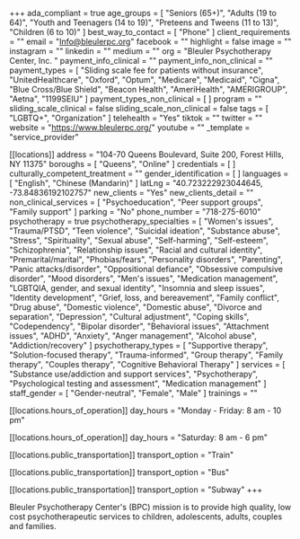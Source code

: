 +++
ada_compliant = true
age_groups = [
  "Seniors (65+)",
  "Adults (19 to 64)",
  "Youth and Teenagers (14 to 19)",
  "Preteens and Tweens (11 to 13)",
  "Children (6 to 10)"
]
best_way_to_contact = [ "Phone" ]
client_requirements = ""
email = "Info@bleulerpc.org"
facebook = ""
highlight = false
image = ""
instagram = ""
linkedin = ""
medium = ""
org = "Bleuler Psychotherapy Center, Inc. "
payment_info_clinical = ""
payment_info_non_clinical = ""
payment_types = [
  "Sliding scale fee for patients without insurance",
  "UnitedHealthcare",
  "Oxford",
  "Optum",
  "Medicare",
  "Medicaid",
  "Cigna",
  "Blue Cross/Blue Shield",
  "Beacon Health",
  "AmeriHealth",
  "AMERIGROUP",
  "Aetna",
  "1199SEIU"
]
payment_types_non_clinical = [ ]
program = ""
sliding_scale_clinical = false
sliding_scale_non_clinical = false
tags = [ "LGBTQ+", "Organization" ]
telehealth = "Yes"
tiktok = ""
twitter = ""
website = "https://www.bleulerpc.org/"
youtube = ""
_template = "service_provider"

[[locations]]
address = "104-70 Queens Boulevard, Suite 200, Forest Hills, NY 11375"
boroughs = [ "Queens", "Online" ]
credentials = [ ]
culturally_competent_treatment = ""
gender_identification = [ ]
languages = [ "English", "Chinese (Mandarin)" ]
latLng = "40.723222923044645, -73.84836192102757"
new_clients = "Yes"
new_clients_detail = ""
non_clinical_services = [ "Psychoeducation", "Peer support groups", "Family support" ]
parking = "No"
phone_number = "718-275-6010"
psychotherapy = true
psychotherapy_specialties = [
  "Women's issues",
  "Trauma/PTSD",
  "Teen violence",
  "Suicidal ideation",
  "Substance abuse",
  "Stress",
  "Spirituality",
  "Sexual abuse",
  "Self-harming",
  "Self-esteem",
  "Schizophrenia",
  "Relationship issues",
  "Racial and cultural identity",
  "Premarital/marital",
  "Phobias/fears",
  "Personality disorders",
  "Parenting",
  "Panic attacks/disorder",
  "Oppositional defiance",
  "Obsessive compulsive disorder",
  "Mood disorders",
  "Men's issues",
  "Medication management",
  "LGBTQIA, gender, and sexual identity",
  "Insomnia and sleep issues",
  "Identity development",
  "Grief, loss, and bereavement",
  "Family conflict",
  "Drug abuse",
  "Domestic violence",
  "Domestic abuse",
  "Divorce and separation",
  "Depression",
  "Cultural adjustment",
  "Coping skills",
  "Codependency",
  "Bipolar disorder",
  "Behavioral issues",
  "Attachment issues",
  "ADHD",
  "Anxiety",
  "Anger management",
  "Alcohol abuse",
  "Addiction/recovery"
]
psychotherapy_types = [
  "Supportive therapy",
  "Solution-focused therapy",
  "Trauma-informed",
  "Group therapy",
  "Family therapy",
  "Couples therapy",
  "Cognitive Behavioral Therapy"
]
services = [
  "Substance use/addiction and support services",
  "Psychotherapy",
  "Psychological testing and assessment",
  "Medication management"
]
staff_gender = [ "Gender-neutral", "Female", "Male" ]
trainings = ""

  [[locations.hours_of_operation]]
  day_hours = "Monday - Friday: 8 am - 10 pm"

  [[locations.hours_of_operation]]
  day_hours = "Saturday: 8 am - 6 pm"

  [[locations.public_transportation]]
  transport_option = "Train"

  [[locations.public_transportation]]
  transport_option = "Bus"

  [[locations.public_transportation]]
  transport_option = "Subway"
+++

Bleuler Psychotherapy Center's (BPC) mission is to provide high quality, low cost psychotherapeutic services to children, adolescents, adults, couples and families.
